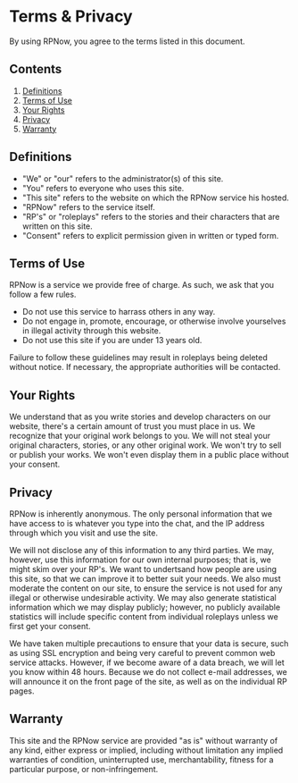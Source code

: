 # Terms & Privacy

By using RPNow, you agree to the terms listed in this document.

## Contents

1.  [Definitions](#definitions)
2.  [Terms of Use](#terms-of-use)
3.  [Your Rights](#your-rights)
4.  [Privacy](#privacy)
5.  [Warranty](#warranty)

## Definitions

*   "We" or "our" refers to the administrator(s) of this site.
*   "You" refers to everyone who uses this site.
*   "This site" refers to the website on which the RPNow service his hosted.
*   "RPNow" refers to the service itself.
*   "RP's" or "roleplays" refers to the stories and their characters that are written on this site.
*   "Consent" refers to explicit permission given in written or typed form.

## Terms of Use

RPNow is a service we provide free of charge. As such, we ask that you follow a few rules.

*   Do not use this service to harrass others in any way.
*   Do not engage in, promote, encourage, or otherwise involve yourselves in illegal activity through this website.
*   Do not use this site if you are under 13 years old.

Failure to follow these guidelines may result in roleplays being deleted without notice. If necessary, the appropriate authorities will be contacted.

## Your Rights

We understand that as you write stories and develop characters on our website, there's a certain amount of trust you must place in us. We recognize that your original work belongs to you. We will not steal your original characters, stories, or any other original work. We won't try to sell or publish your works. We won't even display them in a public place without your consent.

## Privacy

RPNow is inherently anonymous. The only personal information that we have access to is whatever you type into the chat, and the IP address through which you visit and use the site.

We will not disclose any of this information to any third parties. We may, however, use this information for our own internal purposes; that is, we might skim over your RP's. We want to undertsand how people are using this site, so that we can improve it to better suit your needs. We also must moderate the content on our site, to ensure the service is not used for any illegal or otherwise undesirable activity. We may also generate statistical information which we may display publicly; however, no publicly available statistics will include specific content from individual roleplays unless we first get your consent.

We have taken multiple precautions to ensure that your data is secure, such as using SSL encryption and being very careful to prevent common web service attacks. However, if we become aware of a data breach, we will let you know within 48 hours. Because we do not collect e-mail addresses, we will announce it on the front page of the site, as well as on the individual RP pages.

## Warranty

This site and the RPNow service are provided "as is" without warranty of any kind, either express or implied, including without limitation any implied warranties of condition, uninterrupted use, merchantability, fitness for a particular purpose, or non-infringement.